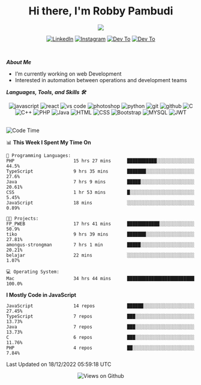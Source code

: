 <div align="center">
   <h1>Hi there, I'm Robby Pambudi </h1>

<img src="https://pronoun.cyou/x/y?subject=He&object=Him&height=20"> 
</div>

<p align='center'>
   <a href="https://www.linkedin.com/in/robbypambudi" target="_blank"><img src="https://img.shields.io/badge/LinkedIn-0077B5?style=for-the-badge&logo=linkedin&logoColor=white" alt="LinkedIn"></a>
   <a href="https://www.instagram.com/robbypambudi" target="_blank"><img src="https://img.shields.io/badge/Instagram-E4405F?style=for-the-badge&logo=instagram&logoColor=white" alt="Instagram"></a>
   <a href="https://dev.to/robbypambudi" target="_blank"><img src="https://img.shields.io/badge/dev.to-0A0A0A?style=for-the-badge&logo=dev.to&logoColor=white" alt="Dev To"></a>
   <a href="https://www.facebook.com/robbyulungpambudi" target="_blank"><img src="https://img.shields.io/badge/Facebook-1877F2?style=for-the-badge&logo=facebook&logoColor=white" alt="Dev To"></a>

</p> <p>
<br>
   
***About Me***
   
- I’m currently working on web Development
- Interested in automation between operations and development teams
 
   
***Languages, Tools, and Skills 🛠***

   <div align="center">
   <img src="https://img.shields.io/badge/JavaScript-F7DF1E?style=for-the-badge&logo=javascript&logoColor=black" alt="javascript" />
      <img src="https://img.shields.io/badge/React-61DAFB?style=for-the-badge&logo=react&logoColor=black" alt="react" />
      <img src="https://img.shields.io/badge/vs%20code-007ACC?style=for-the-badge&logo=visual%20studio%20code&logoColor=white" alt="vs code" />
      <img src="https://img.shields.io/badge/adobe%20photoshop-31A8FF?style=for-the-badge&logo=adobe%20photoshop&logoColor=white" alt="photoshop" />
      <img src="https://img.shields.io/badge/python-3776AB?style=for-the-badge&logo=python&logoColor=white" alt="python" />
      <img src="https://img.shields.io/badge/Git-F05032?style=for-the-badge&logo=git&logoColor=white" alt="git" />
      <img src="https://img.shields.io/badge/GitHub-100000?style=for-the-badge&logo=github&logoColor=white" alt="github" />
      <img src="https://img.shields.io/badge/c-%2300599C.svg?style=for-the-badge&logo=c&logoColor=white" alt="C" />
      <img src="https://img.shields.io/badge/c++-%2300599C.svg?style=for-the-badge&logo=c%2B%2B&logoColor=white" alt="C++" />   
      <img src="https://img.shields.io/badge/PHP-777BB4?style=for-the-badge&logo=php&logoColor=white" alt="PHP" />
      <img src="https://img.shields.io/badge/Java-ED8B00?style=for-the-badge&logo=java&logoColor=white" alt="Java"/>
      <img src="https://img.shields.io/badge/HTML5-E34F26?style=for-the-badge&logo=html5&logoColor=white" alt="HTML" />
      <img src="https://img.shields.io/badge/CSS-239120?&style=for-the-badge&logo=css3&logoColor=white" alt ="CSS" />
      <img src="https://img.shields.io/badge/Bootstrap-563D7C?style=for-the-badge&logo=bootstrap&logoColor=white" alt="Bootstrap" />
      <img src="https://img.shields.io/badge/MySQL-00000F?style=for-the-badge&logo=mysql&logoColor=white" alt="MYSQL" />
      <img src="https://img.shields.io/badge/json%20web%20tokens-323330?style=for-the-badge&logo=json-web-tokens&logoColor=pink" alt="JWT" />
      
   </div><br>
   
<!--START_SECTION:waka-->
![Code Time](http://img.shields.io/badge/Code%20Time-307%20hrs%2042%20mins-blue)

📊 **This Week I Spent My Time On** 

```text
💬 Programming Languages: 
PHP                      15 hrs 27 mins      ███████████░░░░░░░░░░░░░░   44.5% 
TypeScript               9 hrs 35 mins       ███████░░░░░░░░░░░░░░░░░░   27.6% 
Java                     7 hrs 9 mins        █████░░░░░░░░░░░░░░░░░░░░   20.61% 
CSS                      1 hr 53 mins        █░░░░░░░░░░░░░░░░░░░░░░░░   5.45% 
JavaScript               18 mins             ░░░░░░░░░░░░░░░░░░░░░░░░░   0.89%

🐱‍💻 Projects: 
FP_PWEB                  17 hrs 41 mins      ████████████░░░░░░░░░░░░░   50.9% 
tiko                     9 hrs 39 mins       ███████░░░░░░░░░░░░░░░░░░   27.81% 
amongus-strongman        7 hrs 1 min         █████░░░░░░░░░░░░░░░░░░░░   20.21% 
belajar                  22 mins             ░░░░░░░░░░░░░░░░░░░░░░░░░   1.07%

💻 Operating System: 
Mac                      34 hrs 44 mins      █████████████████████████   100.0%

```

**I Mostly Code in JavaScript** 

```text
JavaScript               14 repos            ██████░░░░░░░░░░░░░░░░░░░   27.45% 
TypeScript               7 repos             ███░░░░░░░░░░░░░░░░░░░░░░   13.73% 
Java                     7 repos             ███░░░░░░░░░░░░░░░░░░░░░░   13.73% 
C                        6 repos             ███░░░░░░░░░░░░░░░░░░░░░░   11.76% 
PHP                      4 repos             ██░░░░░░░░░░░░░░░░░░░░░░░   7.84%

```



 Last Updated on 18/12/2022 05:59:18 UTC
<!--END_SECTION:waka-->

<div align="center">
<img src="https://komarev.com/ghpvc/?username=robbypambudi&color=green" alt="Views on Github" />
</div>

